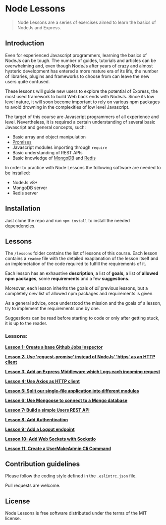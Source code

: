 # Node Lessons

> Node Lessons are a series of exercises aimed to learn the basics of NodeJs and Express.

## Introduction

Even for experienced Javascript programmers, learning the basics of NodeJs can be tough.
The number of guides, tutorials and articles can be overwhelming and, even though NodeJs after years of crazy and almost hysteric development has entered a more mature era of its life, the number of libraries, plugins and frameworks to choose from can leave the new users quite confused.

These lessons will guide new users to explore the potential of Express, the most used framework to build Web back ends with NodeJs.
Since its low level nature, it will soon become important to rely on various npm packages to avoid drowning in the complexities of low level Javascript.

The target of this course are Javascript programmers of all experience and level. Nevertheless, it is required a certain understanding of several basic Javascript and general concepts, such:

- Basic array and object manipulation
- [Promises](https://scotch.io/tutorials/javascript-promises-for-dummies)
- Javascript modules importing through `require`
- Basic understanding of REST APIs
- Basic knowledge of [MongoDB](https://www.mongodb.com/) and [Redis](https://redis.io/)

In order to practice with Node Lessons the following software are needed to be installed:

- NodeJs v8+
- MongoDB server
- Redis server

## Installation

Just clone the repo and run `npm install` to install the needed dependencies.

## Lessons

The `/lessons` folder contains the list of lessons of this course.
Each lesson contains a `readme` file with the detailed exaplanation of the lesson itself and an implemetation of the code required to fulfill the requirements of it.

Each lesson has an exhaustive **description**, a list of **goals**, a list of **allowed npm packages**, some **requirements** and a few **suggestions**.

Moreover, each lesson inherits the goals of *all* previous lessons, but a completely *new* list of allowed npm packages and requirements is given.

As a general advice, once understood the mission and the goals of a lesson, try to implement the requirements one by one.

Suggestions can be read before starting to code or only after getting stuck, it is up to the reader.

### Lessons:

**[Lesson 1: Create a base Github Jobs inspector](lessons/lesson1-BaseWebServer/readme.md)**

**[Lesson 2: Use 'request-promise' instead of NodeJs' 'https' as an HTTP client](lessons/lesson2-RequestPromise/readme.md)**

**[Lesson 3: Add an Express Middleware which Logs each incoming request](lessons/lesson3-MiddlewareLogs/readme.md)**

**[Lesson 4: Use Axios as HTTP client](lessons/lesson4-Axios/readme.md)**

**[Lesson 5: Split our single-file application into different modules](lessons/lesson5-Modularization/readme.md)**

**[Lesson 6: Use Mongoose to connect to a Mongo database](lessons/lesson6-Mongoose/readme.md)**

**[Lesson 7: Build a simple Users REST API](lessons/lesson7-SimpleUsersApi/readme.md)**

**[Lesson 8: Add Authentication](lessons/lesson8-Authentication/readme.md)**

**[Lesson 9: Add a Logout endpoint](lessons/lesson9-TokenInvalidation/readme.md)**

**[Lesson 10: Add Web Sockets with SocketIo](lessons/lesson10-SocketIo/readme.md)**

**[Lesson 11: Create a UserMakeAdmin Cli Command](lessons/lesson11-UserMakeAdminCliCommand/readme.md)**

## Contribution guidelines

Please follow the coding style defined in the `.eslintrc.json` file.

Pull requests are welcome.

## License

Node Lessons is free software distributed under the terms of the MIT license.
